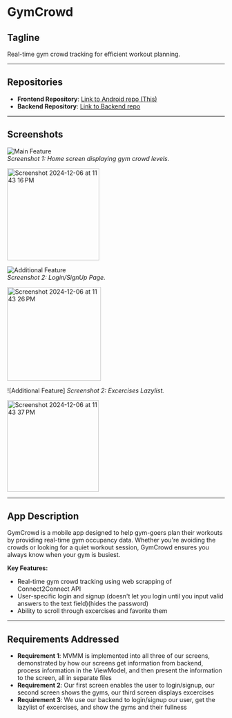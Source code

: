 # GymCrowd

## Tagline  
Real-time gym crowd tracking for efficient workout planning.

---

## Repositories  
- **Frontend Repository**: [Link to Android repo (This)](https://github.com/Keobkeig/GymCrowd/)  
- **Backend Repository**: [Link to Backend repo](https://github.com/AdeebK1129/GymCrowd-backend)

---

## Screenshots  
![Main Feature]()  
*Screenshot 1: Home screen displaying gym crowd levels.*

<img width="213" alt="Screenshot 2024-12-06 at 11 43 16 PM" src="https://github.com/user-attachments/assets/5b793b73-c7a9-472c-b8f3-7d317e586944">


![Additional Feature]()  
*Screenshot 2: Login/SignUp Page.*

<img width="217" alt="Screenshot 2024-12-06 at 11 43 26 PM" src="https://github.com/user-attachments/assets/40723ccd-946f-49d0-a221-a4bd8f087128">

![Additional Feature]
*Screenshot 2: Excercises Lazylist.*

<img width="212" alt="Screenshot 2024-12-06 at 11 43 37 PM" src="https://github.com/user-attachments/assets/10ee1d06-2a23-457d-8218-7ff64cabc056">


---

## App Description  
GymCrowd is a mobile app designed to help gym-goers plan their workouts by providing real-time gym occupancy data. Whether you're avoiding the crowds or looking for a quiet workout session, GymCrowd ensures you always know when your gym is busiest.

**Key Features:**  
- Real-time gym crowd tracking using web scrapping of Connect2Connect API
- User-specific login and signup (doesn't let you login until you input valid answers to the text field)(hides the password)
- Ability to scroll through excercises and favorite them

---

## Requirements Addressed  
- **Requirement 1**: MVMM is implemented into all three of our screens, demonstrated by how our screens get information from backend, process information in the ViewModel, and then present the information to the screen, all in separate files
- **Requirement 2**: Our first screen enables the user to login/signup, our second screen shows the gyms, our third screen displays excercises
- **Requirement 3**: We use our backend to login/signup our user, get the lazylist of excercises, and show the gyms and their fullness


